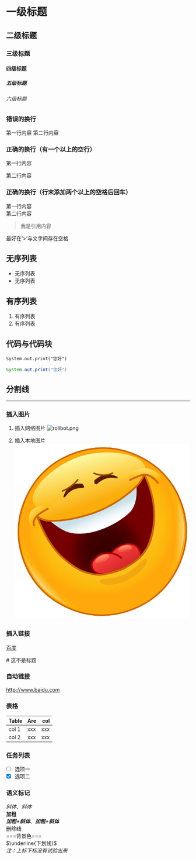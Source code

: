 # 一级标题

## 二级标题

### 三级标题

#### 四级标题

##### 五级标题

###### 六级标题

### 错误的换行

第一行内容
第二行内容

### 正确的换行（有一个以上的空行）

第一行内容

第二行内容

### 正确的换行（行末添加两个以上的空格后回车）

第一行内容  
第二行内容  

> 我是引用内容

最好在‘>’与文字间存在空格

## 无序列表

- 无序列表
- 无序列表

## 有序列表

1. 有序列表
2. 有序列表

## 代码与代码块

`System.out.print("您好")`

```java
System.out.print("您好")
```

## 分割线

***

### 插入图片

1. 插入网络图片
    ![rollbot.png](https://i.loli.net/2019/10/18/si38LmGjAUtdF6T.png)

2. 插入本地图片
    ![滑稽](small.jpg)

### 插入链接

[百度](http://www.baidu.com)

\# 这不是标题

### 自动链接

<http://www.baidu.com>

### 表格

|Table  |Are    | col |
|:------|-------|----:|
| col 1 | xxx   | xxx |
| col 2 | xxx   | xxx |

### 任务列表

- [ ]  选项一
- [x]  选项二

### 语义标记

*斜体*、_斜体_  
**加粗**  
***加粗+斜体***、**_加粗+斜体_**  
~~删除线~~  
===背景色===  
$\underline{下划线}$  
*注：上标下标没有试验出来*


